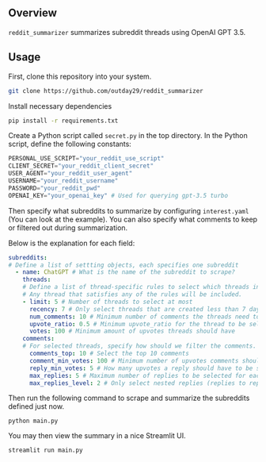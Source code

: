 ## Overview

`reddit_summarizer` summarizes subreddit threads using OpenAI GPT 3.5.

## Usage

First, clone this repository into your system.

```bash
git clone https://github.com/outday29/reddit_summarizer
```

Install necessary dependencies

```bash
pip install -r requirements.txt
```

Create a Python script called `secret.py` in the top directory. In the Python script, define the following constants:

```python
PERSONAL_USE_SCRIPT="your_reddit_use_script"
CLIENT_SECRET="your_reddit_client_secret"
USER_AGENT="your_reddit_user_agent"
USERNAME="your_reddit_username"
PASSWORD="your_reddit_pwd"
OPENAI_KEY="your_openai_key" # Used for querying gpt-3.5 turbo
```

Then specify what subreddits to summarize by configuring `interest.yaml` (You can look at the example). You can also specify what comments to keep or filtered out during summarization.

Below is the explanation for each field:

```yaml
subreddits: 
# Define a list of settting objects, each specifies one subreddit
  - name: ChatGPT # What is the name of the subreddit to scrape?
    threads: 
    # Define a list of thread-specific rules to select which threads in the subreddit to summarize.
    # Any thread that satisfies any of the rules will be included.
    - limit: 5 # Number of threads to select at most
      recency: 7 # Only select threads that are created less than 7 days ago
      num_comments: 10 # Minimum number of comments the threads need to have
      upvote_ratio: 0.5 # Minimum upvote_ratio for the thread to be selected
      votes: 100 # Minimum amount of upvotes threads should have
    comments:
    # For selected threads, specify how should we filter the comments. 
      comments_top: 10 # Select the top 10 comments
      comment_min_votes: 100 # Minimum number of upvotes comments should have.
      reply_min_votes: 5 # How many upvotes a reply should have to be selected
      max_replies: 5 # Maximum number of replies to be selected for each depth level.
      max_replies_level: 2 # Only select nested replies (replies to reply) of depth of 2. Reply to comments has depth of 1. In this case, we only select reply to comments + the repiesy to replies to comments.
```

Then run the following command to scrape and summarize the subreddits defined just now.

```
python main.py
```

You may then view the summary in a nice Streamlit UI.

```
streamlit run main.py
```

